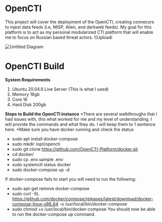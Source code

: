 # OpenCTI
This project will cover the deployment of the OpenCTI, creating connecors to injest data feeds (i.e, MISP, Alien, and darkweb feeds).
My goal for this platform is to act as my personal modularized CTI platform that will enable me to focus on Russian based threat actors. 
![Uploadi<?xml version="1.0" encoding="UTF-8"?>
<!-- Do not edit this file with editors other than draw.io -->
![Untitled Diagram](https://github.com/user-attachments/assets/746b9a30-2177-4332-bc1d-6a1deae60b04)

# **OpenCTI Build**
**System Requirements**
1. Ubuntu 20.04.6  Live Server (This is what I used)
2. Memory 16gb
3. Core 16
4. Hard Disk 200gb

**Steps to Build the OpenCTI instance**
*There are several walkthroughs that I had issues with, this what worked for me and my level of understanding. I will provide the commands and what they do. 
I will keep them to 1 sentence here. 
*Make sure you have docker running and check the status

- sudo apt install docker-compose
- sudo mkdir /opt/opencti
- sudo git clone https://github.com/OpenCTI-Platform/docker.git
- cd docker/
- sudo cp .env.sample .env
- sudo systemctl status docker
- sudo  docker-compose up -d
  
If docker-compose fails to start you will need to run the following:

- sudo apt-get remove docker-compose
- sudo curl -SL https://github.com/docker/compose/releases/latest/download/docker-compose-linux-x86_64 -o /usr/local/bin/docker-compose
- sudo chmod +x /usr/local/bin/docker-compose
  You should now be able to run the docker-compose up command.
